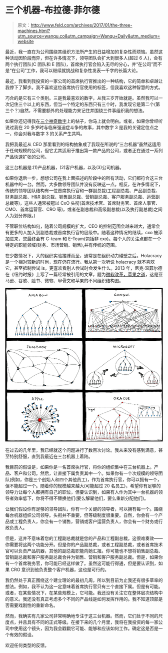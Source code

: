 # 三个机器-布拉德·菲尔德

> 原文：<http://www.feld.com/archives/2017/01/the-three-machines.html?utm_source=wanqu.co&utm_campaign=Wanqu+Daily&utm_medium=website>

最近，我一直在为公司围绕其组织方法所产生的日益增加的复杂性而烦恼。虽然这种活动因阶段而异，但在许多情况下，领导团队会扩大到很多人(超过 6 人)，会有两个执行团队(C 团队和 E 团队)，首席执行官会陷入无尽的分心，并“在公司”而不是“在公司”工作，我可以继续就挑战和复杂性发表一千字的长篇大论。

最近，我看到我投资的一家公司的首席执行官推出的一种结构，它的简单和卓越让我停下了脚步。我不喜欢这位首席执行官使用的标签，但我喜欢这种智慧的方式。

巧合的是它有三个类别。三是我最喜欢的数字，从我三岁开始就是。虽然我可以一次记住三个以上的东西，但当一个特定的东西只有三个时，我发现它是第二个(第三个？)自然，不需要额外的处理能力来记住并围绕三件事组织我的想法。

如果你还记得我在[三个神奇数字](https://feld.com/archives/2012/02/three-magic-numbers.html)上的帖子，你马上就会明白。或者，如果你曾经听说过我在 20 多岁时与临床强迫症斗争的故事，其中数字 3 是我的关键定位点之一，你会对我与数字 3 的关系产生共鸣。

我把我最近从 CEO 那里看到的结构抽象成了我现在所说的“三台机器”虽然这适用于任何规模的公司，但它尤其适用于推出第一款产品的公司，或者正在通过一系列产品快速扩张的公司。

这三台机器是:(1)产品机器，(2)客户机器，以及(3)公司机器。

如果你退后一步，想想公司在我上面描述的阶段中的所有活动，它们都符合这三台机器中的一台。然而，大多数领导团队并没有反映这一点。相反，在许多情况下，传统的领导团队结构有一位首席执行官和一群副总裁(工程副总裁、产品副总裁、财务副总裁、H&R 副总裁、销售副总裁、营销副总裁、客户服务副总裁、运营副总裁等)，这些人通常被冠以 CxO 头衔(首席技术官、首席财务官、首席人事官、CMO、首席运营官、CRO 等)，或者在副总裁和高级副总裁(以及执行副总裁)之间人为划分界限。)

不管职位结构如何，随着公司规模的扩大，CEO 的控制范围会越来越大，通常会有更多的人加入到副总裁或首席执行官的层级中。随着这种情况的继续，cxo 被添加进来，您最终会有 C-team 和 E-Team(包括非 cxo)。每个人的关注点都在一个特定的职能领域(财务、市场营销、销售),并有传统的范围。

在少数情况下，大的组织实验接踵而至，通常是在组织动力碰壁之后。Holacracy 是一个相对较新的时尚，现在仍在流行。我从第一次听说 holacracy 就不喜欢它，甚至抵制尝试 is，更喜欢看别人尝试时会发生什么。2013 年，尼克·温菲尔德在《纽约时报》上写了一篇经常被引用的文章，题为[微软改革，苹果之道](https://www.nytimes.com/2013/07/12/technology/microsoft-revamps-structure-and-management.html)，这是亚马逊、谷歌、脸书、微软、甲骨文和苹果的不同组织结构图。

![](img/1f433051e28f49f911c5f302f3dc9c76.png)

在过去的几年里，我已经就这个问题进行了数百次讨论。我从来没有感到满意，甚至特别舒服，直到我最近在三台机器上着陆。

我目前的假设是，如果你是一名首席执行官，将你的组织集中在三台机器上。产品、客户和公司。然后，让直接下属负责其中一个。如果你有一个次规模的领导团队(例如，你是三个创始人和四个其他员工)，作为首席执行官，你可以拥有一个，但不能超过一个。随着你的规模越来越大(可能超过 20 名员工)，希望你有足够的领导力让每个人都拥有自己的职位，但要认识到，如果有人作为其中一台机器的领导者效率低下，你将不得不替换他们(要么解雇他们，要么重新分配他们)。

让我们假设你有足够的领导团队，你有一个关键的领导者，可以拥有每一个。围绕每台机器组织公司领导。头衔并不重要，但等级制度很重要。自然，你会有一个产品或工程负责人，你会有一个销售，营销或客户运营负责人，你会有一个财务或行政负责人。

但是，这并不意味着您的工程副总裁就是您的产品和工程副总裁。这很难奏效——你需要将这两个功能分开。但是你的产品副总裁，或者工程副总裁，或者首席技术官可以负责产品机器，其他的副总裁职能向她汇报。你可能也不想将销售副总裁、营销副总裁和客户服务副总裁合并为销售、营销和客户服务副总裁。但是，如果你有一个首席税务官，你可能已经这样做了。虽然这可能行得通，但是要认识到，如果 CRO 意识到他负责整个客户机器，这也是可行的。

我仍然处于真正围绕这个建立理论的最初几周，所以到目前为止我还有很多草率的想法。例如，我不认为这一定意味着首席执行官只有三个直接下属。但是有可能。或者，在某些情况下，在某些规模上，它可能。我还没有关注它在整体层次结构中的意义。我还没有真正考虑多个不同的产品线是如何发挥作用的。我不知道顶部是否需要戏剧性的重新命名。

然而，我确实有几家公司非常明确地专注于这三台机器。然而，它们处于不同的尺度点，并且具有不同的正式等级。在接下来的几个月里，我将在我投资的每一家公司中使用这个镜头，因为我会戳戳它可能、能够和应该如何工作。确定这是否是一个有效的假设。

欢迎任何类型的反馈。
